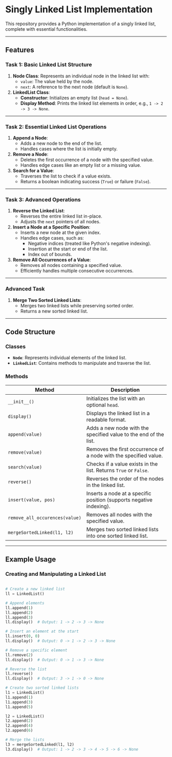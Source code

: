 # Singly Linked List Implementation

This repository provides a Python implementation of a singly linked list, complete with essential functionalities.

---

## Features

### **Task 1: Basic Linked List Structure**
1. **Node Class**: Represents an individual node in the linked list with:
   - `value`: The value held by the node.
   - `next`: A reference to the next node (default is `None`).
2. **LinkedList Class**:
   - **Constructor**: Initializes an empty list (`head = None`).
   - **Display Method**: Prints the linked list elements in order, e.g., `1 -> 2 -> 3 -> None`.

---

### **Task 2: Essential Linked List Operations**
1. **Append a Node**:
   - Adds a new node to the end of the list.
   - Handles cases where the list is initially empty.
2. **Remove a Node**:
   - Deletes the first occurrence of a node with the specified value.
   - Handles edge cases like an empty list or a missing value.
3. **Search for a Value**:
   - Traverses the list to check if a value exists.
   - Returns a boolean indicating success (`True`) or failure (`False`).

---

### **Task 3: Advanced Operations**
1. **Reverse the Linked List**:
   - Reverses the entire linked list in-place.
   - Adjusts the `next` pointers of all nodes.
2. **Insert a Node at a Specific Position**:
   - Inserts a new node at the given index.
   - Handles edge cases, such as:
     - Negative indices (treated like Python's negative indexing).
     - Insertion at the start or end of the list.
     - Index out of bounds.
3. **Remove All Occurrences of a Value**:
   - Removes all nodes containing a specified value.
   - Efficiently handles multiple consecutive occurrences.

---

### **Advanced Task**
1. **Merge Two Sorted Linked Lists**:
   - Merges two linked lists while preserving sorted order.
   - Returns a new sorted linked list.

---

## Code Structure

### Classes
- **`Node`**: Represents individual elements of the linked list.
- **`LinkedList`**: Contains methods to manipulate and traverse the list.

### Methods
| **Method**                | **Description**                                                                                           |
|---------------------------|-----------------------------------------------------------------------------------------------------------|
| `__init__()`              | Initializes the list with an optional `head`.                                                            |
| `display()`               | Displays the linked list in a readable format.                                                           |
| `append(value)`           | Adds a new node with the specified value to the end of the list.                                         |
| `remove(value)`           | Removes the first occurrence of a node with the specified value.                                         |
| `search(value)`           | Checks if a value exists in the list. Returns `True` or `False`.                                         |
| `reverse()`               | Reverses the order of the nodes in the linked list.                                                      |
| `insert(value, pos)`      | Inserts a node at a specific position (supports negative indexing).                                       |
| `remove_all_occurences(value)` | Removes all nodes with the specified value.                                                          |
| `mergeSortedLinked(l1, l2)` | Merges two sorted linked lists into one sorted linked list.                                             |

---

## Example Usage

### Creating and Manipulating a Linked List
```python

# Create a new linked list
ll = LinkedList()

# Append elements
ll.append(1)
ll.append(2)
ll.append(3)
ll.display()  # Output: 1 -> 2 -> 3 -> None

# Insert an element at the start
ll.insert(0, 0)
ll.display()  # Output: 0 -> 1 -> 2 -> 3 -> None

# Remove a specific element
ll.remove(2)
ll.display()  # Output: 0 -> 1 -> 3 -> None

# Reverse the list
ll.reverse()
ll.display()  # Output: 3 -> 1 -> 0 -> None

# Create two sorted linked lists
l1 = LinkedList()
l1.append(1)
l1.append(3)
l1.append(5)

l2 = LinkedList()
l2.append(2)
l2.append(4)
l2.append(6)

# Merge the lists
l3 = mergeSortedLinked(l1, l2)
l3.display()  # Output: 1 -> 2 -> 3 -> 4 -> 5 -> 6 -> None
```
